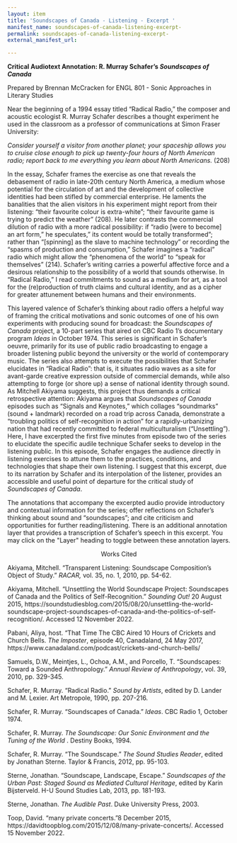 ```yaml
---
layout: item
title: 'Soundscapes of Canada - Listening - Excerpt '
manifest_name: soundscapes-of-canada-listening-excerpt-
permalink: soundscapes-of-canada-listening-excerpt-
external_manifest_url: 

---
```

<!-- Add an essay or interpretive material below this line,
using HTML or markdown.  Do not modify this file above this line -->
<div class="container">
  <p><b>Critical Audiotext Annotation: R. Murray Schafer’s <em>Soundscapes of Canada</em></b></p>
  <p>Prepared by Brennan McCracken for ENGL 801 - Sonic Approaches in Literary Studies</p>
<p>Near the beginning of a 1994 essay titled “Radical Radio,” the composer and acoustic ecologist R. Murray Schafer describes a thought experiment he used in the classroom as a professor of communications at Simon Fraser University: </p>
<p><em>Consider yourself a visitor from another planet; your spaceship allows you to cruise close enough to pick up twenty-four hours of North American radio; report back to me everything you learn about North Americans.</em> (208)</p>
<p></p>
<p>In the essay, Schafer frames the exercise as one that reveals the debasement of radio in late-20th century North America, a medium whose potential for the circulation of art and the development of collective identities had been stifled by commercial enterprise. He laments the banalities that the alien visitors in his experiment might report from their listening: “their favourite colour is extra-white”; “their favourite game is trying to predict the weather” (208). He later contrasts the commercial dilution of radio with a more radical possibility: if “radio [were to become] an art form,” he speculates,” its content would be totally transformed”; rather than “[spinning] as the slave to machine technology” or recording the “spasms of production and consumption,” Schafer imagines a “radical” radio which might allow the “phenomena of the world” to “speak for themselves” (214). Schafer’s writing carries a powerful affective force and a desirous relationship to the possibility of a world that sounds otherwise. In “Radical Radio,” I read commitments to sound as a medium for art, as a tool for the (re)production of truth claims and cultural identity, and as a cipher for greater attunement between humans and their environments.</p>
<p>	This layered valence of Schafer’s thinking about radio offers a helpful way of framing the critical motivations and sonic outcomes of one of his own experiments with producing sound for broadcast: the <em>Soundscapes of Canada</em> project, a 10-part series that aired on CBC Radio 1’s documentary program <em>Ideas</em> in October 1974. This series is significant in Schafer’s oeuvre, primarily for its use of public radio broadcasting to engage a broader listening public beyond the university or the world of contemporary music. The series also attempts to execute the possibilities that Schafer elucidates in “Radical Radio”: that is, it situates radio waves as a site for avant-garde creative expression outside of commercial demands, while also attempting to forge (or shore up) a sense of national identity through sound. As Mitchell Akiyama suggests, this project thus demands a critical retrospective attention: Akiyama argues that <em>Soundscapes of Canada</em> episodes such as “Signals and Keynotes,” which collages “soundmarks” (sound + landmark) recorded on a road trip across Canada, demonstrate a “troubling politics of self-recognition in action” for a rapidly-urbanizing nation that had recently committed to federal multiculturalism (“Unsettling”). Here, I have excerpted the first five minutes from episode two of the series to elucidate the specific audile technique Schafer seeks to develop in the listening public. In this episode, Schafer engages the audience directly in listening exercises to attune them to the practices, conditions, and technologies that shape their own listening. I suggest that this excerpt, due to its narration by Schafer and its interpolation of the listener, provides an accessible and useful point of departure for the critical study of <em>Soundscapes of Canada</em>.
<p>The annotations that accompany the excerpted audio provide introductory and contextual information for the series; offer reflections on Schafer’s thinking about sound and “soundscapes”; and cite criticism and opportunities for further reading/listening. There is an additional annotation layer that provides a transcription of Schafer’s speech in this excerpt. You may click on the "Layer" heading to toggle between these annotation layers.</p>
<p></p>
<p> <center> Works Cited </center> </p>
<p>Akiyama, Mitchell. “Transparent Listening: Soundscape Composition’s Object of Study.” <em> RACAR,</em> vol. 35, no. 1, 2010, pp. 54-62. </p>
<p>Akiyama, Mitchell. “Unsettling the World Soundscape Project: Soundscapes of Canada and the Politics of Self-Recognition.”<em> Sounding Out! </em> 20 August 2015, https://soundstudiesblog.com/2015/08/20/unsettling-the-world-soundscape-project-soundscapes-of-canada-and-the-politics-of-self-recognition/. Accessed 12 November 2022.</p>
<p>Pabani, Aliya, host. “That Time The CBC Aired 10 Hours of Crickets and Church Bells. <em> The Imposter</em>, episode 40, Canadaland, 24 May 2017, https://www.canadaland.com/podcast/crickets-and-church-bells/</p>
<p>Samuels, D.W., Meintjes, L., Ochoa, A.M., and Porcello, T. “Soundscapes: Toward a Sounded Anthropology.” <em>Annual Review of Anthropology</em>, vol. 39, 2010, pp. 329-345. </p>
  <p>Schafer, R. Murray. “Radical Radio.” <em>Sound by Artists</em>, edited by D. Lander and M. Lexier. Art Metropole, 1990, pp. 207-216. </p>
  <p>Schafer, R. Murray. “Soundscapes of Canada.” <em>Ideas</em>. CBC Radio 1, October 1974. </p>
  <p>Schafer, R. Murray. <em> The Soundscape: Our Sonic Environment and the Tuning of the World </em>. Destiny Books, 1994. </p>
  <p>Schafer, R. Murray. “The Soundscape.” <em>The Sound Studies Reader</em>, edited by Jonathan Sterne. Taylor & Francis, 2012, pp. 95-103. </p>
<p>Sterne, Jonathan. “Soundscape, Landscape, Escape.” <em>Soundscapes of the Urban Past: Staged Sound as Mediated Cultural Heritage</em>, edited by Karin Bijsterveld. H-U Sound Studies Lab, 2013, pp. 181-193.</p>
  <p>Sterne, Jonathan. <em> The Audible Past</em>. Duke University Press, 2003. </p>
<p>Toop, David. “many private concerts.”8 December 2015, https://davidtoopblog.com/2015/12/08/many-private-concerts/. Accessed 15 November 2022. </p>
<p></p>
